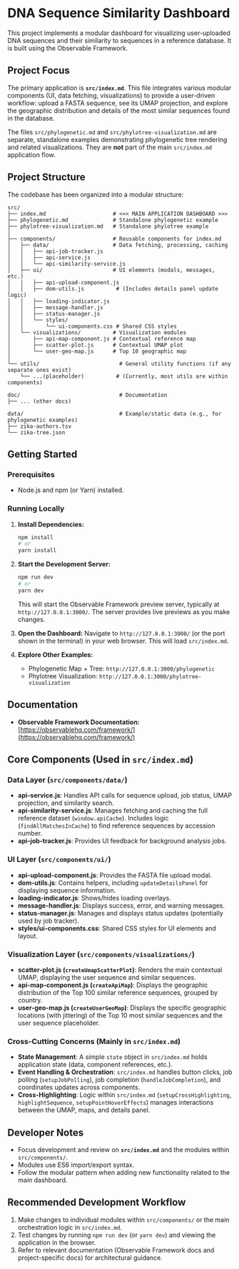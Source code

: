 # DNA Sequence Similarity Dashboard

This project implements a modular dashboard for visualizing user-uploaded DNA sequences and their similarity to sequences in a reference database. It is built using the Observable Framework.

## Project Focus

The primary application is **`src/index.md`**. This file integrates various modular components (UI, data fetching, visualizations) to provide a user-driven workflow: upload a FASTA sequence, see its UMAP projection, and explore the geographic distribution and details of the most similar sequences found in the database.

The files `src/phylogenetic.md` and `src/phylotree-visualization.md` are separate, standalone examples demonstrating phylogenetic tree rendering and related visualizations. They are **not** part of the main `src/index.md` application flow.

## Project Structure

The codebase has been organized into a modular structure:

```
src/
├── index.md                     # <<< MAIN APPLICATION DASHBOARD >>>
├── phylogenetic.md              # Standalone phylogenetic example
├── phylotree-visualization.md   # Standalone phylotree example
│
├── components/                  # Reusable components for index.md
│   ├── data/                    # Data fetching, processing, caching
│   │   ├── api-job-tracker.js
│   │   ├── api-service.js
│   │   └── api-similarity-service.js
│   ├── ui/                      # UI elements (modals, messages, etc.)
│   │   ├── api-upload-component.js
│   │   ├── dom-utils.js          # (Includes details panel update logic)
│   │   ├── loading-indicator.js
│   │   ├── message-handler.js
│   │   ├── status-manager.js
│   │   └── styles/
│   │       └── ui-components.css # Shared CSS styles
│   └── visualizations/          # Visualization modules
│       ├── api-map-component.js # Contextual reference map
│       ├── scatter-plot.js      # Contextual UMAP plot
│       └── user-geo-map.js      # Top 10 geographic map
│
└── utils/                         # General utility functions (if any separate ones exist)
    └── ...(placeholder)          # (Currently, most utils are within components)

doc/                               # Documentation
├── ... (other docs)

data/                              # Example/static data (e.g., for phylogenetic examples)
├── zika-authors.tsv
└── zika-tree.json
```

## Getting Started

### Prerequisites

-   Node.js and npm (or Yarn) installed.

### Running Locally

1.  **Install Dependencies:**
    ```bash
    npm install
    # or
    yarn install
    ```
2.  **Start the Development Server:**
    ```bash
    npm run dev
    # or
    yarn dev
    ```
    This will start the Observable Framework preview server, typically at `http://127.0.0.1:3000/`. The server provides live previews as you make changes.

3.  **Open the Dashboard:** Navigate to `http://127.0.0.1:3000/` (or the port shown in the terminal) in your web browser. This will load `src/index.md`.

4.  **Explore Other Examples:**
    -   Phylogenetic Map + Tree: `http://127.0.0.1:3000/phylogenetic`
    -   Phylotree Visualization: `http://127.0.0.1:3000/phylotree-visualization`

## Documentation

-   **Observable Framework Documentation:** [https://observablehq.com/framework/](https://observablehq.com/framework/)

## Core Components (Used in `src/index.md`)

### Data Layer (`src/components/data/`)

-   **api-service.js**: Handles API calls for sequence upload, job status, UMAP projection, and similarity search.
-   **api-similarity-service.js**: Manages fetching and caching the full reference dataset (`window.apiCache`). Includes logic (`findAllMatchesInCache`) to find reference sequences by accession number.
-   **api-job-tracker.js**: Provides UI feedback for background analysis jobs.

### UI Layer (`src/components/ui/`)

-   **api-upload-component.js**: Provides the FASTA file upload modal.
-   **dom-utils.js**: Contains helpers, including `updateDetailsPanel` for displaying sequence information.
-   **loading-indicator.js**: Shows/hides loading overlays.
-   **message-handler.js**: Displays success, error, and warning messages.
-   **status-manager.js**: Manages and displays status updates (potentially used by job tracker).
-   **styles/ui-components.css**: Shared CSS styles for UI elements and layout.

### Visualization Layer (`src/components/visualizations/`)

-   **scatter-plot.js (`createUmapScatterPlot`)**: Renders the main contextual UMAP, displaying the user sequence and similar sequences.
-   **api-map-component.js (`createApiMap`)**: Displays the geographic distribution of the Top 100 similar reference sequences, grouped by country.
-   **user-geo-map.js (`createUserGeoMap`)**: Displays the specific geographic locations (with jittering) of the Top 10 most similar sequences and the user sequence placeholder.

### Cross-Cutting Concerns (Mainly in `src/index.md`)

-   **State Management**: A simple `state` object in `src/index.md` holds application state (data, component references, etc.).
-   **Event Handling & Orchestration**: `src/index.md` handles button clicks, job polling (`setupJobPolling`), job completion (`handleJobCompletion`), and coordinates updates across components.
-   **Cross-Highlighting**: Logic within `src/index.md` (`setupCrossHighlighting`, `highlightSequence`, `setupPointHoverEffects`) manages interactions between the UMAP, maps, and details panel.

## Developer Notes

-   Focus development and review on **`src/index.md`** and the modules within `src/components/`.
-   Modules use ES6 import/export syntax.
-   Follow the modular pattern when adding new functionality related to the main dashboard.

## Recommended Development Workflow

1.  Make changes to individual modules within `src/components/` or the main orchestration logic in `src/index.md`.
2.  Test changes by running `npm run dev` (or `yarn dev`) and viewing the application in the browser.
3.  Refer to relevant documentation (Observable Framework docs and project-specific docs) for architectural guidance.
